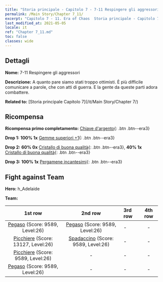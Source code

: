 ```yaml
---
title: "Storia principale - Capitolo 7 - 7-11 Respingere gli aggressori"
permalink: /Main Story/Chapter 7_11/
excerpt: "Capitolo 7 - 11. Era of Chaos  Storia principale - Capitolo 7_11. 7-11 Respingere gli aggressori"
last_modified_at: 2021-05-05
locale: it
ref: "Chapter 7_11.md"
toc: false
classes: wide
---
```


## Dettagli

 **Nome:** 7-11 Respingere gli aggressori

 **Descrizione:** A quanto pare siamo stati troppo ottimisti. È più difficile comunicare a parole, che con atti di guerra. E la gente da queste parti adora combattere.

 **Related to:** [Storia principale Capitolo 7](/it/Main Story/Chapter 7/)

## Ricompensa

 **Ricompensa primo completamento:** [Chiave d'argento](/ItemsIT/con_693/){: .btn .btn--era3}

 **Drop 1:** **100% 1x** [Gemme superiori +1](/ItemsIT/mat_23/){: .btn .btn--era3}

 **Drop 2:** **60% 0x** [Cristallo di buona qualità](/ItemsIT/mat_17/){: .btn .btn--era3}, **40% 1x** [Cristallo di buona qualità](/ItemsIT/mat_17/){: .btn .btn--era3}

 **Drop 3:** **100% 1x** [Pergamene incantesimi](/ItemsIT/con_694/){: .btn .btn--era3}


## Fight against Team
 **Hero:** h_Adelaide

 **Team:**


  | 1st row | 2nd row | 3rd row | 4th row |
  |:----:|:----:|:----|:----:|
  | [Pegaso](/it/units/Pegasus/) (Score: 9589, Level:26)  | [Pegaso](/it/units/Pegasus/) (Score: 9589, Level:26)  | - | - |
  | [Picchiere](/it/units/Pikeman/) (Score: 13127, Level:26)  | [Spadaccino](/it/units/Swordsman/) (Score: 9589, Level:26)  | - | - |
  | [Picchiere](/it/units/Pikeman/) (Score: 9589, Level:26)  | - | - | - |
  | [Pegaso](/it/units/Pegasus/) (Score: 9589, Level:26)  | - | - | - |


